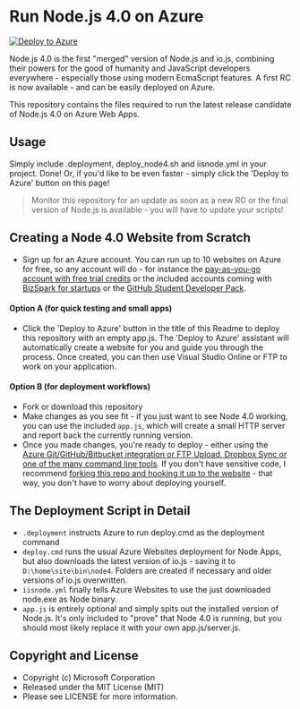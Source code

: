 # Run Node.js 4.0 on Azure
[![Deploy to Azure](http://azuredeploy.net/deploybutton.png)](https://azuredeploy.net/)

Node.js 4.0 is the first "merged" version of Node.js and io.js, combining their powers for the good of humanity and JavaScript developers everywhere - especially those using modern EcmaScript features. A first RC is now available - and can be easily deployed on Azure.

This repository contains the files required to run the latest release candidate of Node.js 4.0 on Azure Web Apps.

## Usage
Simply include .deployment, deploy_node4.sh and iisnode.yml in your project. Done! Or, if you'd like to be even faster - simply click the 'Deploy to Azure' button on this page!

> Monitor this repository for an update as soon as a new RC or the final version of Node.js is available - you will have to update your scripts!

## Creating a Node 4.0 Website from Scratch
- Sign up for an Azure account. You can run up to 10 websites on Azure for free, so any account will do - for instance the [pay-as-you-go account with free trial credits](http://azure.microsoft.com/en-us/pricing/free-trial/) or the included accounts coming with [BizSpark for startups](http://www.bizspark.com) or the [GitHub Student Developer Pack](https://education.github.com/pack).

#### Option A (for quick testing and small apps)
- Click the 'Deploy to Azure' button in the title of this Readme to deploy this repository with an empty app.js. The 'Deploy to Azure' assistant will automatically create a website for you and guide you through the process. Once created, you can then use Visual Studio Online or FTP to work on your application.

#### Option B (for deployment workflows)
- Fork or download this repository
- Make changes as you see fit - if you just want to see Node 4.0 working, you can use the included `app.js`, which will create a small HTTP server and report back the currently running version.
- Once you made changes, you're ready to deploy - either using the [Azure Git/GitHub/Bitbucket integration or FTP Upload, Dropbox Sync or one of the many command line tools](http://azure.microsoft.com/en-gb/documentation/articles/web-sites-deploy/). If you don't have sensitive code, I recommend [forking this repo and hooking it up to the website](http://azure.microsoft.com/en-gb/documentation/articles/web-sites-publish-source-control/#Step7) - that way, you don't have to worry about deploying yourself. 

## The Deployment Script in Detail
- `.deployment` instructs Azure to run deploy.cmd as the deployment command
- `deploy.cmd` runs the usual Azure Websites deployment for Node Apps, but also downloads the latest version of io.js - saving it to `D:\home\site\bin\node4`. Folders are created if necessary and older versions of io.js overwritten.
- `iisnode.yml` finally tells Azure Websites to use the just downloaded node.exe as Node binary.
- `app.js` is entirely optional and simply spits out the installed version of Node.js. It's only included to "prove" that Node 4.0 is running, but you should most likely replace it with your own app.js/server.js.

## Copyright and License
- Copyright (c) Microsoft Corporation
- Released under the MIT License (MIT)
- Please see LICENSE for more information.